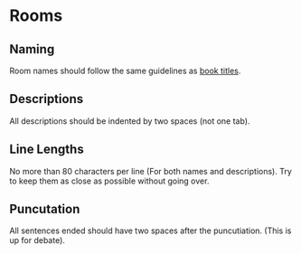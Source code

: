 # Rooms

## Naming

Room names should follow the same guidelines as [book titles](https://en.wikibooks.org/wiki/Basic_Book_Design/Capitalizing_Words_in_Titles).

## Descriptions

All descriptions should be indented by two spaces (not one tab).

## Line Lengths

No more than 80 characters per line (For both names and descriptions).  Try to 
keep them as close as possible without going over.

## Puncutation

All sentences ended should have two spaces after the puncutiation. (This is up 
for debate).
